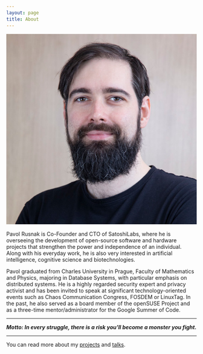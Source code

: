 ```yaml
---
layout: page
title: About
---
```


![photo](/assets/photo.jpg)


Pavol Rusnak is Co-Founder and CTO of SatoshiLabs, where he is overseeing
the development of open-source software and hardware projects
that strengthen the power and independence of an individual.
Along with his everyday work, he is also very interested in
artificial intelligence, cognitive science and biotechnologies.

Pavol graduated from Charles University in Prague, Faculty of Mathematics and
Physics, majoring in Database Systems, with particular emphasis on distributed
systems. He is a highly regarded security expert and privacy activist and has
been invited to speak at significant technology-oriented events such as Chaos
Communication Congress, FOSDEM or LinuxTag. In the past, he also served as a
board member of the openSUSE Project and as a three-time mentor/administrator
for the Google Summer of Code.

----

***Motto: In every struggle, there is a risk you'll become a monster you fight.***

----

You can read more about my [projects](/projects) and [talks](/talks).
